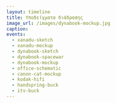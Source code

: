 ```yaml
---
layout: timeline 
title: Υποδείγματα διάδρασης 
image_url: /images/dynabook-mockup.jpg
caption: 
events:
  - xanadu-sketch 
  - xanadu-mockup 
  - dynabook-sketch
  - dynabook-spacewar
  - dynabook-mockup
  - office-schematic
  - canon-cat-mockup
  - kodak-hifi
  - handspring-buck
  - itv-buck
---
```

